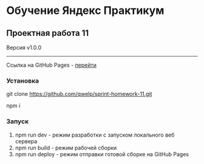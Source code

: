 # Обучение Яндекс Практикум

## Проектная работа 11

Версия v1.0.0

----------

Ссылка на  GitHub Pages - [перейти](https://qwelp.github.io/sprint-homework-11/)

### Установка
git clone https://github.com/qwelp/sprint-homework-11.git

npm i

### Запуск 
1. npm run dev - режим разработки с запуском локального веб сервера
2. npm run build - режим рабочей сборки
3. npm run deploy - режим отправки готовой сборке на GitHub Pages